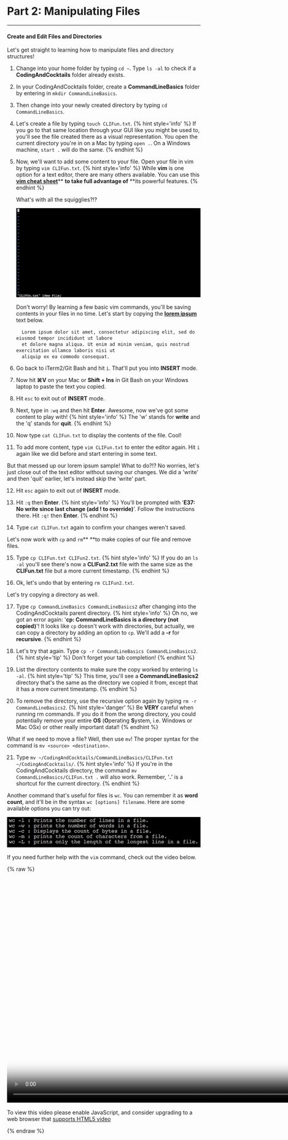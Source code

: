 # Part 2: Manipulating Files

---

#### Create and Edit Files and Directories

Let's get straight to learning how to manipulate files and directory structures!

1. Change into your home folder by typing `cd ~`. Type `ls -al` to check if a **CodingAndCocktails** folder already exists.

2. In your CodingAndCocktails folder, create a **CommandLineBasics** folder by entering in `mkdir CommandLineBasics`.

3. Then change into your newly created directory by typing `cd CommandLineBasics`.

4. Let's create a file by typing `touch CLIFun.txt`.
    {% hint style='info' %}
If you go to that same location through your GUI like you might be used to, you'll see the file created there as a visual representation. You open the current directory you're in on a Mac by typing `open .`. On a Windows machine, `start .` will do the same.
    {% endhint %}

5. Now, we'll want to add some content to your file. Open your file in vim by typing `vim CLIFun.txt`.
    {% hint style='info' %}
While **vim** is one option for a text editor, there are many others available. You can use this [**vim cheat sheet**](https://vim.rtorr.com/)** **to take full advantage of** **its powerful features.
    {% endhint %}

   What's with all the squigglies?!?

   ![](/images/vim_squigglies.png)

   Don't worry! By learning a few basic vim commands, you'll be saving contents in your files in no time. Let's start by copying the [**lorem ipsum**](https://en.wikipedia.org/wiki/Lorem_ipsum) text below.

    ```
      Lorem ipsum dolor sit amet, consectetur adipiscing elit, sed do eiusmod tempor incididunt ut labore
      et dolore magna aliqua. Ut enim ad minim veniam, quis nostrud exercitation ullamco laboris nisi ut
      aliquip ex ea commodo consequat.
      ```
6. Go back to iTerm2/Git Bash and hit `i`. That'll put you into **INSERT** mode.

7. Now hit **⌘V** on your Mac or **Shift + Ins** in Git Bash on your Windows laptop to paste the text you copied.

8. Hit `esc` to exit out of **INSERT** mode.

9. Next, type in `:wq` and then hit **Enter**. Awesome, now we've got some content to play with!
    {% hint style='info' %}
The 'w' stands for **write** and the 'q' stands for **quit**.
    {% endhint %}

10. Now type `cat CLIFun.txt` to display the contents of the file. Cool!

11. To add more content, type `vim CLIFun.txt` to enter the editor again. Hit `i` again like we did before and start entering in some text.

   But that messed up our lorem ipsum sample! What to do?!? No worries, let's just close out of the text editor without saving our changes. We did a 'write' and then 'quit' earlier, let's instead skip the 'write' part.

12. Hit `esc` again to exit out of **INSERT** mode.

13. Hit `:q` then **Enter**.
      {% hint style='info' %}
You'll be prompted with '**E37: No write since last change \(add ! to override\)**'. Follow the instructions there. Hit `:q!` then **Enter**.
      {% endhint %}

14. Type `cat CLIFun.txt` again to confirm your changes weren't saved.

   Let's now work with `cp` and `rm`** **to make copies of our file and remove files.

15. Type `cp CLIFun.txt CLIFun2.txt`.
      {% hint style='info' %}
If you do an `ls -al` you'll see there's now a **CLIFun2.txt** file with the same size as the **CLIFun.txt** file but a more current timestamp.
      {% endhint %}

16. Ok, let's undo that by entering `rm CLIFun2.txt`.

   Let's try copying a directory as well.

17. Type `cp CommandLineBasics CommandLineBasics2` after changing into the CodingAndCocktails parent directory.
      {% hint style='info' %}
Oh no, we got an error again: '**cp: CommandLineBasics is a directory \(not copied\)**'! It looks like `cp` doesn't work with directories, but actually, we can copy a directory by adding an option to `cp`. We'll add a **-r** for **recursive**.
      {% endhint %}

18. Let's try that again. Type `cp -r CommandLineBasics CommandLineBasics2`.
      {% hint style='tip' %}
Don't forget your tab completion!
      {% endhint %}

19. List the directory contents to make sure the copy worked by entering `ls -al`.
      {% hint style='tip' %}
This time, you'll see a **CommandLineBasics2** directory that's the same as the directory we copied it from, except that it has a more current timestamp.
      {% endhint %}

20. To remove the directory, use the recursive option again by typing `rm -r CommandLineBasics2`.
      {% hint style='danger' %}
Be **VERY** careful when running rm commands. If you do it from  the wrong directory, you could potentially remove your entire **OS** \(**O**perating **S**ystem, i.e. Windows or Mac OSx\) or other really important data!!
      {% endhint %}

   What if we need to move a file? Well, then use `mv`! The proper syntax for the command is `mv <source> <destination>`.

21. Type `mv ~/CodingAndCocktails/CommandLineBasics/CLIFun.txt ~/CodingAndCocktails/`.
      {% hint style='info' %}
If you're in the CodingAndCocktails directory, the command `mv CommandLineBasics/CLIFun.txt .` will also work. Remember, '**.**' is a shortcut for the current directory.
      {% endhint %}


Another command that's useful for files is `wc`. You can remember it as **word count**, and it'll be in the syntax `wc [options] filename`. Here are some available options you can try out:

![](/images/wc_options.png)

If you need further help with the `vim` command, check out the video below.

{% raw %}
  <video id="CLI_Part2_1" class="video-js" controls preload="auto" width="900" height="600"
  poster="CLI_Part2_1.jpg" data-setup="{}">
  <source src="videos/CLI_Part2_1.mp4" type='video/mp4'>
  <p class="vjs-no-js">
    To view this video please enable JavaScript, and consider upgrading to a web browser that
    <a href="http://videojs.com/html5-video-support/" target="_blank">supports HTML5 video</a>
  </p>
  </video>
{% endraw %}
